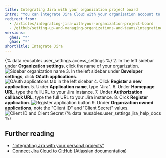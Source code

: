 ```yaml
---
title: Integrating Jira with your organization project board
intro: "You can integrate Jira Cloud with your organization account to scan commits and pull requests, creating relevant metadata and hyperlinks in any mentioned Jira issues."
redirect_from:
  - /articles/integrating-jira-with-your-organization-project-board
  - /github/setting-up-and-managing-organizations-and-teams/integrating-jira-with-your-organization-project-board
versions:
  ghes: "*"
  ghae: "*"
shortTitle: Integrate Jira
---
```


{% data reusables.user_settings.access_settings %} 2. In the left sidebar under **Organization settings**, click the name of your organization.
![Sidebar organization name](/assets/images/help/settings/organization-settings-from-sidebar.png) 3. In the left sidebar under **Developer settings**, click **OAuth applications**.
![OAuth applications tab in the left sidebar](/assets/images/help/organizations/org-oauth-applications-ghe.png) 4. Click **Register a new application**. 5. Under **Application name**, type "Jira". 6. Under **Homepage URL**, type the full URL to your Jira instance. 7. Under **Authorization callback URL**, type the full URL to your Jira instance. 8. Click **Register application**.
![Register application button](/assets/images/help/oauth/register-application-button.png) 9. Under **Organization owned applications**, note the "Client ID" and "Client Secret" values.
![Client ID and Client Secret](/assets/images/help/oauth/client-id-and-secret.png)
{% data reusables.user_settings.jira_help_docs %}

## Further reading

- ["Integrating Jira with your personal projects"](/articles/integrating-jira-with-your-personal-projects)
- <a href="https://confluence.atlassian.com/adminjiracloud/connect-jira-cloud-to-github-814188429.html" data-proofer-ignore>Connect Jira Cloud to GitHub</a> (Atlassian documentation)
